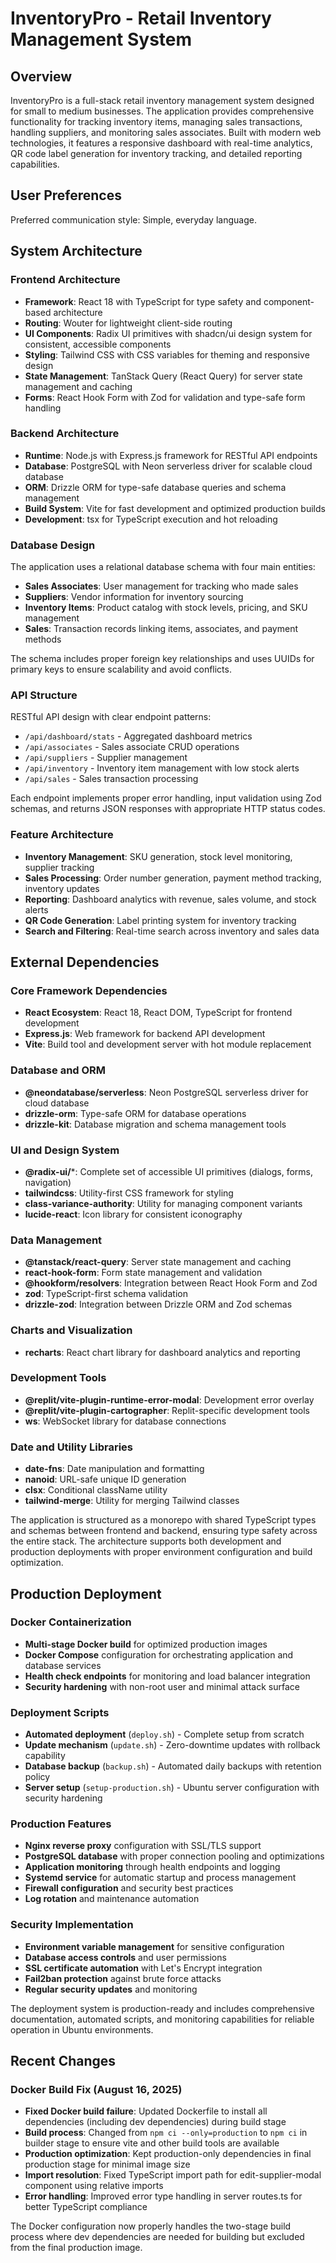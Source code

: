 # InventoryPro - Retail Inventory Management System

## Overview

InventoryPro is a full-stack retail inventory management system designed for small to medium businesses. The application provides comprehensive functionality for tracking inventory items, managing sales transactions, handling suppliers, and monitoring sales associates. Built with modern web technologies, it features a responsive dashboard with real-time analytics, QR code label generation for inventory tracking, and detailed reporting capabilities.

## User Preferences

Preferred communication style: Simple, everyday language.

## System Architecture

### Frontend Architecture
- **Framework**: React 18 with TypeScript for type safety and component-based architecture
- **Routing**: Wouter for lightweight client-side routing
- **UI Components**: Radix UI primitives with shadcn/ui design system for consistent, accessible components
- **Styling**: Tailwind CSS with CSS variables for theming and responsive design
- **State Management**: TanStack Query (React Query) for server state management and caching
- **Forms**: React Hook Form with Zod for validation and type-safe form handling

### Backend Architecture
- **Runtime**: Node.js with Express.js framework for RESTful API endpoints
- **Database**: PostgreSQL with Neon serverless driver for scalable cloud database
- **ORM**: Drizzle ORM for type-safe database queries and schema management
- **Build System**: Vite for fast development and optimized production builds
- **Development**: tsx for TypeScript execution and hot reloading

### Database Design
The application uses a relational database schema with four main entities:
- **Sales Associates**: User management for tracking who made sales
- **Suppliers**: Vendor information for inventory sourcing
- **Inventory Items**: Product catalog with stock levels, pricing, and SKU management
- **Sales**: Transaction records linking items, associates, and payment methods

The schema includes proper foreign key relationships and uses UUIDs for primary keys to ensure scalability and avoid conflicts.

### API Structure
RESTful API design with clear endpoint patterns:
- `/api/dashboard/stats` - Aggregated dashboard metrics
- `/api/associates` - Sales associate CRUD operations
- `/api/suppliers` - Supplier management
- `/api/inventory` - Inventory item management with low stock alerts
- `/api/sales` - Sales transaction processing

Each endpoint implements proper error handling, input validation using Zod schemas, and returns JSON responses with appropriate HTTP status codes.

### Feature Architecture
- **Inventory Management**: SKU generation, stock level monitoring, supplier tracking
- **Sales Processing**: Order number generation, payment method tracking, inventory updates
- **Reporting**: Dashboard analytics with revenue, sales volume, and stock alerts
- **QR Code Generation**: Label printing system for inventory tracking
- **Search and Filtering**: Real-time search across inventory and sales data

## External Dependencies

### Core Framework Dependencies
- **React Ecosystem**: React 18, React DOM, TypeScript for frontend development
- **Express.js**: Web framework for backend API development
- **Vite**: Build tool and development server with hot module replacement

### Database and ORM
- **@neondatabase/serverless**: Neon PostgreSQL serverless driver for cloud database
- **drizzle-orm**: Type-safe ORM for database operations
- **drizzle-kit**: Database migration and schema management tools

### UI and Design System
- **@radix-ui/***: Complete set of accessible UI primitives (dialogs, forms, navigation)
- **tailwindcss**: Utility-first CSS framework for styling
- **class-variance-authority**: Utility for managing component variants
- **lucide-react**: Icon library for consistent iconography

### Data Management
- **@tanstack/react-query**: Server state management and caching
- **react-hook-form**: Form state management and validation
- **@hookform/resolvers**: Integration between React Hook Form and Zod
- **zod**: TypeScript-first schema validation
- **drizzle-zod**: Integration between Drizzle ORM and Zod schemas

### Charts and Visualization
- **recharts**: React chart library for dashboard analytics and reporting

### Development Tools
- **@replit/vite-plugin-runtime-error-modal**: Development error overlay
- **@replit/vite-plugin-cartographer**: Replit-specific development tools
- **ws**: WebSocket library for database connections

### Date and Utility Libraries
- **date-fns**: Date manipulation and formatting
- **nanoid**: URL-safe unique ID generation
- **clsx**: Conditional className utility
- **tailwind-merge**: Utility for merging Tailwind classes

The application is structured as a monorepo with shared TypeScript types and schemas between frontend and backend, ensuring type safety across the entire stack. The architecture supports both development and production deployments with proper environment configuration and build optimization.

## Production Deployment

### Docker Containerization
- **Multi-stage Docker build** for optimized production images
- **Docker Compose** configuration for orchestrating application and database services
- **Health check endpoints** for monitoring and load balancer integration
- **Security hardening** with non-root user and minimal attack surface

### Deployment Scripts
- **Automated deployment** (`deploy.sh`) - Complete setup from scratch
- **Update mechanism** (`update.sh`) - Zero-downtime updates with rollback capability
- **Database backup** (`backup.sh`) - Automated daily backups with retention policy
- **Server setup** (`setup-production.sh`) - Ubuntu server configuration with security hardening

### Production Features
- **Nginx reverse proxy** configuration with SSL/TLS support
- **PostgreSQL database** with proper connection pooling and optimizations
- **Application monitoring** through health endpoints and logging
- **Systemd service** for automatic startup and process management
- **Firewall configuration** and security best practices
- **Log rotation** and maintenance automation

### Security Implementation
- **Environment variable management** for sensitive configuration
- **Database access controls** and user permissions
- **SSL certificate automation** with Let's Encrypt integration
- **Fail2ban protection** against brute force attacks
- **Regular security updates** and monitoring

The deployment system is production-ready and includes comprehensive documentation, automated scripts, and monitoring capabilities for reliable operation in Ubuntu environments.

## Recent Changes

### Docker Build Fix (August 16, 2025)
- **Fixed Docker build failure**: Updated Dockerfile to install all dependencies (including dev dependencies) during build stage
- **Build process**: Changed from `npm ci --only=production` to `npm ci` in builder stage to ensure vite and other build tools are available
- **Production optimization**: Kept production-only dependencies in final production stage for minimal image size
- **Import resolution**: Fixed TypeScript import path for edit-supplier-modal component using relative imports
- **Error handling**: Improved error type handling in server routes.ts for better TypeScript compliance

The Docker configuration now properly handles the two-stage build process where dev dependencies are needed for building but excluded from the final production image.